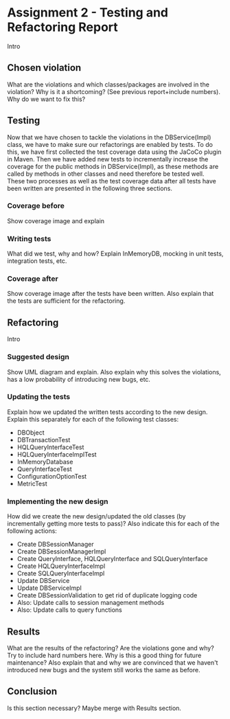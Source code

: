 # Assignment 2 - Testing and Refactoring Report

Intro

## Chosen violation
What are the violations and which classes/packages are involved in the violation? Why is it a shortcoming? (See previous report+include numbers). Why do we want to fix this?

## Testing
Now that we have chosen to tackle the violations in the DBService(Impl) class, we have to make sure our refactorings are enabled by tests. To do this, we have first collected the test coverage data using the JaCoCo plugin in Maven. Then we have added new tests to incrementally increase the coverage for the public methods in DBService(Impl), as these methods are called by methods in other classes and need therefore be tested well. These two processes as well as the test coverage data after all tests have been written are presented in the following three sections.

### Coverage before
Show coverage image and explain

### Writing tests
What did we test, why and how? Explain InMemoryDB, mocking in unit tests, integration tests, etc.

### Coverage after
Show coverage image after the tests have been written. Also explain that the tests are sufficient for the refactoring.

## Refactoring
Intro

### Suggested design
Show UML diagram and explain. Also explain why this solves the violations, has a low probability of introducing new bugs, etc. 

### Updating the tests
Explain how we updated the written tests according to the new design. Explain this separately for each of the following test classes:

* DBObject
* DBTransactionTest
* HQLQueryInterfaceTest
* HQLQueryInterfaceImplTest
* InMemoryDatabase
* QueryInterfaceTest
* ConfigurationOptionTest
* MetricTest

### Implementing the new design
How did we create the new design/updated the old classes (by incrementally getting more tests to pass)? Also indicate this for each of the following actions:

* Create DBSessionManager
* Create DBSessionManagerImpl
* Create QueryInterface, HQLQueryInterface and SQLQueryInterface
* Create HQLQueryInterfaceImpl
* Create SQLQueryInterfaceImpl 
* Update DBService
* Update DBServiceImpl
* Create DBSessionValidation to get rid of duplicate logging code
* Also: Update calls to session management methods
* Also: Update calls to query functions

## Results
What are the results of the refactoring? Are the violations gone and why? Try to include hard numbers here. Why is this a good thing for future maintenance? Also explain that and why we are convinced that we haven't introduced new bugs and the system still works the same as before.

## Conclusion
Is this section necessary? Maybe merge with Results section.



